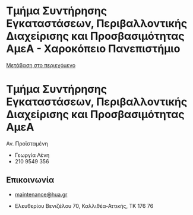 Τμήμα Συντήρησης Εγκαταστάσεων, Περιβαλλοντικής Διαχείρισης και Προσβασιμότητας ΑμεΑ - Χαροκόπειο Πανεπιστήμιο
===============

[Μετάβαση στο περιεχόμενο](https://www.hua.gr/administrative-serv/%CF%84%CE%BC%CE%AE%CE%BC%CE%B1-%CF%83%CF%85%CE%BD%CF%84%CE%AE%CF%81%CE%B7%CF%83%CE%B7%CF%82-%CE%B5%CE%B3%CE%BA%CE%B1%CF%84%CE%B1%CF%83%CF%84%CE%AC%CF%83%CE%B5%CF%89%CE%BD-%CF%80%CE%B5%CF%81%CE%B9/#content "Μετάβαση στο περιεχόμενο")

Τμήμα Συντήρησης Εγκαταστάσεων, Περιβαλλοντικής Διαχείρισης και Προσβασιμότητας ΑμεΑ
====================================================================================

Αν. Προϊσταμένη

*   Γεωργία Λένη
*   210 9549 356

Επικοινωνία
-----------

*   maintenance@hua.gr

*   Ελευθερίου Βενιζέλου 70, Καλλιθέα-Αττικής, ΤΚ 176 76
